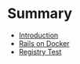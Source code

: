 # Summary

* [Introduction](README.md)
* [Rails on Docker](rails_on_docker.md)
* [Registry Test](registry_test.md)


